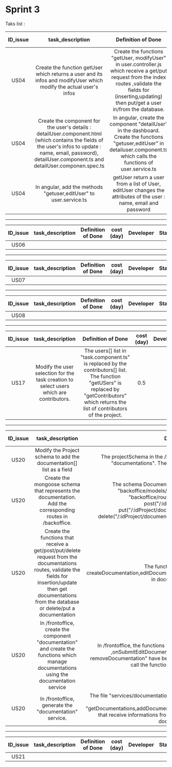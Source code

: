 # Sprint 3

Taks list :

| ID_issue | task_description | Definition of Done | cost (day) | Developer | Status | 
| :-: | :-: | :-: | :-: | :-: | :-: |
| US04 | Create the function getUser which returns a user and its infos and modifyUser which modify the actual user's infos | Create the functions "getUser, modifyUser" in user.controller.js which receive a get/put request from the index routes ,validate the fields for (inserting,updating) then put/get a user in/from the database. | 0.5 | BOUYSSOU |ON GOING |
| US04 | Create the component for the user's details : detailUser.component.html (which contains the fields of the user's infos to update : name, email, password), detailUser.component.ts and detailUser.componen.spec.ts | In angular, create the component "detailUser" in the dashboard. Create the functions "getuser,editUser" in detailuser.component.ts which calls the functions of user.service.ts | 0.5 | BOUYSSOU | DONE |
| US04 | In angular, add the methods "getuser,editUser" to user.service.ts | getUser return a user from a list of User, editUser changes the attributes of the user : name, email and password | 0.5 | BOUYSSOU | ON GOING |

----------------------------------------------------------------------------------------------------------------------
| ID_issue | task_description | Definition of Done | cost (day) | Developer | Status | 
| :-: | :-: | :-: | :-: | :-: | :-: |
| US06 |  |  |  | |  |
----------------------------------------------------------------------------------------------------------------------
| ID_issue | task_description | Definition of Done | cost (day) | Developer | Status | 
| :-: | :-: | :-: | :-: | :-: | :-: |
| US07 |  | | | |
----------------------------------------------------------------------------------------------------------------------
| ID_issue | task_description | Definition of Done | cost (day) | Developer | Status | 
| :-: | :-: | :-: | :-: | :-: | :-: |
| US08 |  | | | |
----------------------------------------------------------------------------------------------------------------------
| ID_issue | task_description | Definition of Done | cost (day) | Developer | Status | 
| :-: | :-: | :-: | :-: | :-: | :-: |
| US17 | Modify the user selection for the task creation to select users which are contributors. | The users[] list in "task.component.ts" is replaced by the contributors[] list. The function "getUSers" is replaced by "getContributors" which returns the list of contributors of the project.| 0.5 | | TODO |
----------------------------------------------------------------------------------------------------------------------
| ID_issue | task_description | Definition of Done | cost (day) | Developer | Status | 
| :-: | :-: | :-: | :-: | :-: | :-: |
| US20 | Modify the Project schema to add the documentation[] list as a field | The projectSchema in the /backoffice/models/project.js contains a field "documentations". The database is starting without any issues.| 0.5 | BOUYSSOU | TODO |
| US20 | Create the mongoose schema that represents the documentation. Add the corresponding routes in /backoffice. | The schema Documentation(title,description,link) is defined in "backoffice/models/documentation.js". In the middleware "backoffice/routes/projects.router.js", the routes post("/:idProject/documentations"), put("/:idProject/documentations/:idDocumentation") and delete("/:idProject/documentations/:idDocumentation") have been added.| 0.5 | BOUYSSOU | TODO |
| US20 | Create the functions that receive a get/post/put/delete request from the documentations routes, validate the fields for insertion/update then get documentations from the database or delete/put a documentation | The functions "getDocumentations, createDocumentation,editDocumentation,deleteDocumentation" have been created in documentation.controller.js | 0.5 | BOUYSSOU | TODO |
| US20 | In /frontoffice, create the component "documentation" and create the functions which manage documentations using the documentation service | In /frontoffice, the functions "getDocumentations,onSubmitDocumentation ,onSubmitEditDocumentation, updateModalEditDocumentation, removeDocumentation" have been added in documentation.component.ts which call the functions of documentations.service.ts | 0.5 | BOUYSSOU | TODO |
| US20 | In /frontoffice, generate the "documentation" service. | The file "services/documentations.service.ts" has been created and contains the methods "getDocumentations,addDocumentation,editDocumentation,removeDocumentation" that receive informations from documentation.component.ts and fetch the documentations routes. | 0.5 | BOUYSSOU | DONE |
----------------------------------------------------------------------------------------------------------------------
| ID_issue | task_description | Definition of Done | cost (day) | Developer | Status | 
| :-: | :-: | :-: | :-: | :-: | :-: |
| US21 |  | | | |
